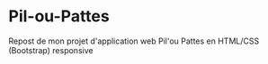 # Pil-ou-Pattes
Repost de mon projet d'application web Pil'ou Pattes en HTML/CSS (Bootstrap) responsive
